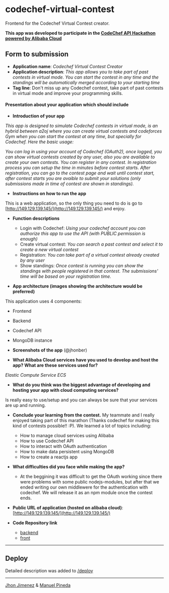 # codechef-virtual-contest

Frontend for the Codechef Virtual Contest creator.

**This app was developed to participate in the [CodeChef API Hackathon powered by Alibaba Cloud](https://www.codechef.com/CAH1801)**

## Form to submission
- **Application name**: *Codechef Virtual Contest Creator*
- **Application description**: *This app allows you to take part of past contests in virtual mode. You can start the contest in any time and the standings will be automatically merged according to your starting time*
- **Tag line**: Don't miss up any Codechef contest, take part of past contests in virtual mode and improve your programming skills.

#### Presentation about your application which should include
  - **Introduction of your app**
  
  *This app is designed to simulate Codechef contests in virtual mode, is an hybrid between a2oj where you can create virtual contests and codeforces Gym when you can start the contest at any time, but specially for Codechef. Here the basic usage:*
  
  *You can log in using your account of Codechef (OAuth2), once logged, you can show virtual contests created by any user, also you are available to create your own contests. You can register in any contest. In registration process you can setup the time in minutes before contest starts. After registration, you can go to the contest page and wait until contest start, after contest starts you are avaible to submit your solutions (only submissions made in time of contest are shown in standings).*
  
- **Instructions on how to run the app**

This is a web application, so the only thing you need to do is go to [http://149.129.139.145/](http://149.129.139.145/) and enjoy. 

- **Function descriptions**
  - Login with Codechef: *Using your codechef account you can authorize this app to use the API (with PUBLIC permission is enough)*
  - Create virtual contest: *You can search a past contest and select it to create a new virtual contest*
  - Registration: *You can take part of a virtual contest already created by any user*
  - Show standings: *Once contest is running you can show the standings with people registered in that contest. The submissions' time will be based on your registration time.*
 
- **App architecture (images showing the architecture would be preferred)**

This application uses 4 components:

- Frontend
- Backend
- Codechef API
- MongoDB instance

- **Screenshots of the app** (@jhonber)
- **What Alibaba Cloud services have you used to develop and host the app? What are these services used for?**

*Elastic Compute Service ECS*

- **What do you think was the biggest advantage of developing and hosting your app with cloud computing services?**

Is really easy to use/setup and you can always be sure that your services are up and running.

- **Conclude your learning from the contest.**
  My teammate and I really enjoyed taking part of this marathon (Thanks codechef for making this kind of contests possible!! :P).
  We learned a lot of topics including:
    - How to manage cloud services using Alibaba
    - How to use Codechef API
    - How to interact with OAuth authentication
    - How to make data persistent using MongoDB
    - How to create a reactjs app
    
- **What difficulties did you face while making the app?**
  - At the beggining it was difficult to get the OAuth working since there were problems with some public nodejs-modules, but
    after that we ended writing our own middlewere for the authentication with codechef. We will release it as an npm module once the contest ends.
    
- **Public URL of application (hosted on alibaba cloud)**: [http://149.129.139.145/](http://149.129.139.145/)
- **Code Repository link**

  - [backend](https://github.com/pin3da/virtual-chef/)
  - [front](https://github.com/jhonber/codechef-virtual-contest/)
  
------
  
## Deploy

Detailed description was added to [/deploy](./deploy/)

--------

[Jhon Jimenez](https://github.com/jhonber/) & [Manuel Pineda](https://github.com/pin3da/)
